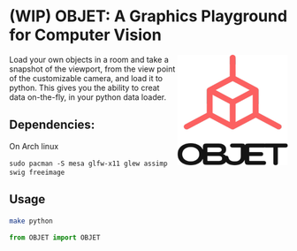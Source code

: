 
# (WIP) OBJET: A Graphics Playground for Computer Vision
<img align="right" width="200" height="200" src="./resources/logo/OBJET.png">
Load your own objects in a room and take a snapshot of the viewport, from the view point of the customizable camera, and load it to python. This gives you the ability to creat data on-the-fly, in your python data loader.

## Dependencies:
On Arch linux
```
sudo pacman -S mesa glfw-x11 glew assimp swig freeimage
```

## Usage
```bash 
make python
```
```python
from OBJET import OBJET
```
